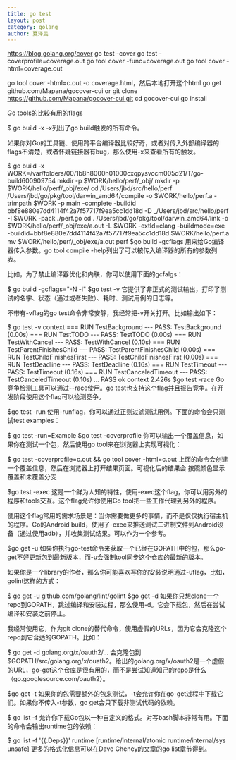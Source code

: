 ```yaml
---
title: go test
layout: post
category: golang
author: 夏泽民
---
```

https://blog.golang.org/cover
go test -cover
go test -coverprofile=coverage.out 
go tool cover -func=coverage.out
go tool cover -html=coverage.out
<!-- more -->
go tool cover -html=c.out -o coverage.html，然后本地打开这个html
go get github.com/Mapana/gocover-cui
or
git clone https://github.com/Mapana/gocover-cui.git
cd gocover-cui
go install

Go tools的比较有用的flags

$ go build -x
-x列出了go build触发的所有命令。

如果你对Go的工具链、使用跨平台编译器比较好奇，或者对传入外部编译器的flags不清楚，或者怀疑链接器有bug，那么使用-x来查看所有的触发。

$ go build -x
WORK=/var/folders/00/1b8h8000h01000cxqpysvccm005d21/T/go-build600909754
mkdir -p $WORK/hello/perf/_obj/
mkdir -p $WORK/hello/perf/_obj/exe/
cd /Users/jbd/src/hello/perf
/Users/jbd/go/pkg/tool/darwin_amd64/compile -o $WORK/hello/perf.a -trimpath $WORK -p main -complete -buildid bbf8e880e7dd4114f42a7f57717f9ea5cc1dd18d -D _/Users/jbd/src/hello/perf -I $WORK -pack ./perf.go
cd .
/Users/jbd/go/pkg/tool/darwin_amd64/link -o $WORK/hello/perf/_obj/exe/a.out -L $WORK -extld=clang -buildmode=exe -buildid=bbf8e880e7dd4114f42a7f57717f9ea5cc1dd18d $WORK/hello/perf.a
mv $WORK/hello/perf/_obj/exe/a.out perf
$go build -gcflags
用来给Go编译器传入参数。go tool compile -help列出了可以被传入编译器的所有的参数列表。

比如，为了禁止编译器优化和内联，你可以使用下面的gcfalgs：

$ go build -gcflags="-N -l"
$go test -v
它提供了非正式的测试输出，打印了测试的名字、状态（通过或者失败）、耗时、测试用例的日志等。

不带有-vflag的go test命令非常安静，我经常把-v开关打开。比如输出如下：

$ go test -v context
=== RUN   TestBackground
--- PASS: TestBackground (0.00s)
=== RUN   TestTODO
--- PASS: TestTODO (0.00s)
=== RUN   TestWithCancel
--- PASS: TestWithCancel (0.10s)
=== RUN   TestParentFinishesChild
--- PASS: TestParentFinishesChild (0.00s)
=== RUN   TestChildFinishesFirst
--- PASS: TestChildFinishesFirst (0.00s)
=== RUN   TestDeadline
--- PASS: TestDeadline (0.16s)
=== RUN   TestTimeout
--- PASS: TestTimeout (0.16s)
=== RUN   TestCanceledTimeout
--- PASS: TestCanceledTimeout (0.10s)
...
PASS
ok      context 2.426s
$go test -race
Go竞争检测工具可以通过--race使用。go test也支持这个flag并且报告竞争。在开发阶段使用这个flag可以检测竞争。

$go test -run
使用-runflag，你可以通过正则过滤测试用例。下面的命令会只测试test examples：

$ go test -run=Example
$go test -coverprofile
你可以输出一个覆盖信息，如果你在测试一个包，然后使用go tool来在浏览器上实现可视化：

$ go test -coverprofile=c.out && go tool cover -html=c.out
上面的命令会创建一个覆盖信息，然后在浏览器上打开结果页面。可视化后的结果会  按照颜色显示覆盖和未覆盖分支

$go test -exec
这是一个鲜为人知的特性，使用-exec这个flag，你可以用另外的程序和tools交互。这个flag允许你使用Go tool把一些工作代理到另外的程序。

使用这个flag常用的需求场景是：当你需要做更多的事情，而不是仅仅执行宿主机的程序。Go的Android build，使用了-exec来推送测试二进制文件到Android设备（通过使用adb），并收集测试结果。可以作为一个参考。

$go get -u
如果你执行go-test命令来获取一个已经在GOPATH中的包，那么go-get不好更新包到最新版本，而-u会强制tool同步这个仓库的最新的版本。

如果你是一个library的作者，那么你可能喜欢写你的安装说明通过-uflag，比如，golint这样的方式：

$ go get -u github.com/golang/lint/golint
$go get -d
如果你只想clone一个repo到GOPATH，跳过编译和安装过程，那么使用-d。它会下载包，然后在尝试编译和安装之前停止。

我经常使用它，作为git clone的替代命令，使用虚假的URLs，因为它会克隆这个repo到它合适的GOPATH。比如：

$ go get -d golang.org/x/oauth2/...
会克隆包到$GOPATH/src/golang.org/x/ouath2。给出的golang.org/x/oauth2是一个虚假的URL，go-get这个仓库是很有用的，而不是尝试知道知己的repo是什么（go.googlesource.com/oauth2）。

$go get -t
如果你的包需要额外的包来测试，-t会允许你在go-get过程中下载它们。如果你不传入-t参数，go get会只下载非测试代码的依赖。

$ go list -f
允许你下载Go包以一种自定义的格式。对写bash脚本非常有用。下面的命令会输出runtime包的依赖：

$ go list -f '{{.Deps}}' runtime
[runtime/internal/atomic runtime/internal/sys unsafe]
更多的格式化信息可以在Dave Cheney的文章的go list章节得到。


